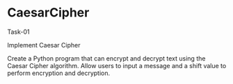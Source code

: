 # CaesarCipher

Task-01

Implement Caesar Cipher

Create a Python program that can encrypt and decrypt text using the Caesar Cipher algorithm. Allow users to input a message and a shift value to perform encryption and decryption.
